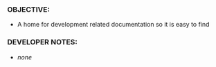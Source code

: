 ### OBJECTIVE:

  - A home for development related documentation so it is easy to find

### DEVELOPER NOTES:

  - *none*
